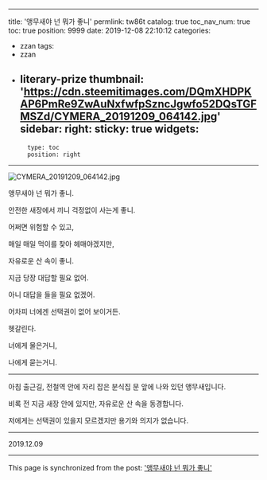 
---
title: '앵무새야 넌 뭐가 좋니'
permlink: tw86t
catalog: true
toc_nav_num: true
toc: true
position: 9999
date: 2019-12-08 22:10:12
categories:
- zzan
tags:
- zzan
- literary-prize
thumbnail: 'https://cdn.steemitimages.com/DQmXHDPKAP6PmRe9ZwAuNxfwfpSzncJgwfo52DQsTGFMSZd/CYMERA_20191209_064142.jpg'
sidebar:
    right:
        sticky: true
widgets:
    -
        type: toc
        position: right
---


![CYMERA_20191209_064142.jpg](https://cdn.steemitimages.com/DQmXHDPKAP6PmRe9ZwAuNxfwfpSzncJgwfo52DQsTGFMSZd/CYMERA_20191209_064142.jpg)

앵무새야 넌 뭐가 좋니.

안전한 새장에서 끼니 걱정없이 사는게 좋니.

어쩌면 위험할 수 있고, 

매일 매일 먹이를 찾아 헤매야겠지만,

자유로운 산 속이 좋니.

지금 당장 대답할 필요 없어.

아니 대답을 들을 필요 없겠어.

어차피 너에겐 선택권이 없어 보이거든.

헷갈린다.

너에게 물은거니, 

나에게 묻는거니.

***

아침 출근길, 전철역 안에 자리 잡은 분식집 문 앞에 나와 있던 앵무새입니다.

비록 전 지금 새장 안에 있지만, 자유로운 산 속을 동경합니다. 

저에게는 선택권이 있을지 모르겠지만 용기와 의지가 없습니다.

***

2019.12.09

- - -

This page is synchronized from the post: ['앵무새야 넌 뭐가 좋니'](https://steemit.com/@lucky2015/tw86t)
